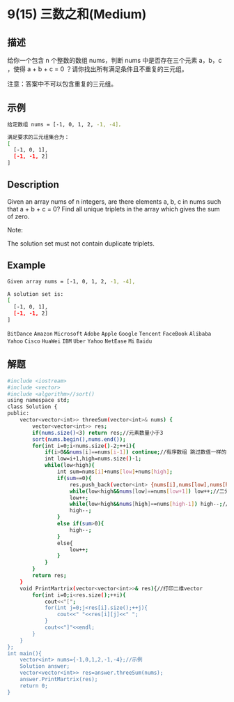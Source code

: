 # 9(15) 三数之和(Medium)
## 描述
给你一个包含 n 个整数的数组 nums，判断 nums 中是否存在三个元素 a，b，c ，使得 a + b + c = 0 ？请你找出所有满足条件且不重复的三元组。

注意：答案中不可以包含重复的三元组。

## 示例
```bash
给定数组 nums = [-1, 0, 1, 2, -1, -4]，

满足要求的三元组集合为：
[
  [-1, 0, 1],
  [-1, -1, 2]
]

``` 

## Description
Given an array nums of n integers, are there elements a, b, c in nums such that a + b + c = 0? Find all unique triplets in the array which gives the sum of zero.

Note:

The solution set must not contain duplicate triplets.
## Example
```bash
Given array nums = [-1, 0, 1, 2, -1, -4],

A solution set is:
[
  [-1, 0, 1],
  [-1, -1, 2]
]

```
`BitDance` `Amazon` `Microsoft` `Adobe` `Apple` `Google` `Tencent` `FaceBook` `Alibaba` `Yahoo` `Cisco` `HuaWei` `IBM` `Uber` `Yahoo` `NetEase` `Mi` `Baidu`
## 解题
```bash
#include <iostream>
#include <vector>
#include <algorithm>//sort()
using namespace std;
class Solution {
public:
    vector<vector<int>> threeSum(vector<int>& nums) {
        vector<vector<int>> res;
        if(nums.size()<3) return res;//元素数量小于3
        sort(nums.begin(),nums.end());
        for(int i=0;i<nums.size()-2;++i){
            if(i>0&&nums[i]==nums[i-1]) continue;//有序数组 跳过数值一样的 除重一
            int low=i+1,high=nums.size()-1;
            while(low<high){
                int sum=nums[i]+nums[low]+nums[high];
                if(sum==0){
                    res.push_back(vector<int> {nums[i],nums[low],nums[high]});
                    while(low<high&&nums[low]==nums[low+1]) low++;//二分遍历数组跳过相同的数值 除重二
                    low++;
                    while(low<high&&nums[high]==nums[high-1]) high--;//二分遍历数组跳过相同的数值 除重三
                    high--;
                }
                else if(sum>0){
                    high--;
                }
                else{
                    low++;
                }
            }
        }
        return res;
    }
    void PrintMartrix(vector<vector<int>>& res){//打印二维vector
        for(int i=0;i<res.size();++i){
            cout<<"[";
            for(int j=0;j<res[i].size();++j){
                cout<<" "<<res[i][j]<<" ";
            }
            cout<<"]"<<endl;
        }
    }
};
int main(){
    vector<int> nums={-1,0,1,2,-1,-4};//示例
    Solution answer;
    vector<vector<int>> res=answer.threeSum(nums);
    answer.PrintMartrix(res);
    return 0;
}
```